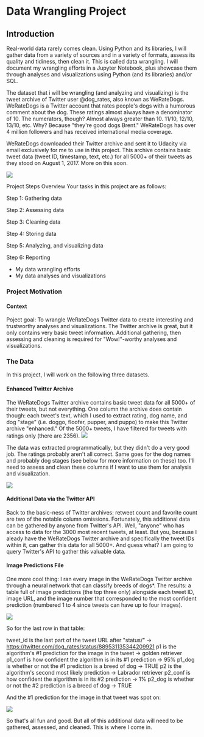 # Data Wrangling Project

## Introduction
Real-world data rarely comes clean. Using Python and its libraries, I will gather data from a variety of sources and in a variety of formats, assess its quality and tidiness, then clean it. This is called data wrangling. I will document my wrangling efforts in a Jupyter Notebook, plus showcase them through analyses and visualizations using Python (and its libraries) and/or SQL.

The dataset that i will be wrangling (and analyzing and visualizing) is the tweet archive of Twitter user @dog_rates, also known as WeRateDogs. WeRateDogs is a Twitter account that rates people's dogs with a humorous comment about the dog. These ratings almost always have a denominator of 10. The numerators, though? Almost always greater than 10. 11/10, 12/10, 13/10, etc. Why? Because "they're good dogs Brent." WeRateDogs has over 4 million followers and has received international media coverage.

WeRateDogs downloaded their Twitter archive and sent it to Udacity via email exclusively for me to use in this project. This archive contains basic tweet data (tweet ID, timestamp, text, etc.) for all 5000+ of their tweets as they stood on August 1, 2017. More on this soon.

![](https://video.udacity-data.com/topher/2017/October/59dd378f_dog-rates-social/dog-rates-social.jpg)


Project Steps Overview
Your tasks in this project are as follows:

Step 1: Gathering data

Step 2: Assessing data

Step 3: Cleaning data

Step 4: Storing data

Step 5: Analyzing, and visualizing data

Step 6: Reporting

- My data wrangling efforts
- My data analyses and visualizations

### Project Motivation
#### Context
Poject goal: To wrangle WeRateDogs Twitter data to create interesting and trustworthy analyses and visualizations. The Twitter archive is great, but it only contains very basic tweet information. Additional gathering, then assessing and cleaning is required for "Wow!"-worthy analyses and visualizations.

### The Data
In this project, I will work on the following three datasets.

#### Enhanced Twitter Archive

The WeRateDogs Twitter archive contains basic tweet data for all 5000+ of their tweets, but not everything. One column the archive does contain though: each tweet's text, which I used to extract rating, dog name, and dog "stage" (i.e. doggo, floofer, pupper, and puppo) to make this Twitter archive "enhanced." Of the 5000+ tweets, I have filtered for tweets with ratings only (there are 2356).
![](https://video.udacity-data.com/topher/2017/October/59dd4791_screenshot-2017-10-10-18.19.36/screenshot-2017-10-10-18.19.36.png)

The data was extracted programmatically, but they didn't do a very good job. The ratings probably aren't all correct. Same goes for the dog names and probably dog stages (see below for more information on these) too. I'll need to assess and clean these columns if I want to use them for analysis and visualization.

![](https://video.udacity-data.com/topher/2017/October/59e04ceb_dogtionary-combined/dogtionary-combined.png)

#### Additional Data via the Twitter API

Back to the basic-ness of Twitter archives: retweet count and favorite count are two of the notable column omissions. Fortunately, this additional data can be gathered by anyone from Twitter's API. Well, "anyone" who has access to data for the 3000 most recent tweets, at least. But you, because I aleady have the WeRateDogs Twitter archive and specifically the tweet IDs within it, can gather this data for all 5000+. And guess what? I am going to query Twitter's API to gather this valuable data.

#### Image Predictions File

One more cool thing: I ran every image in the WeRateDogs Twitter archive through a neural network that can classify breeds of dogs*. The results: a table full of image predictions (the top three only) alongside each tweet ID, image URL, and the image number that corresponded to the most confident prediction (numbered 1 to 4 since tweets can have up to four images).

![](https://video.udacity-data.com/topher/2017/October/59dd4d2c_screenshot-2017-10-10-18.43.41/screenshot-2017-10-10-18.43.41.png)

So for the last row in that table:

tweet_id is the last part of the tweet URL after "status/" → https://twitter.com/dog_rates/status/889531135344209921
p1 is the algorithm's #1 prediction for the image in the tweet → golden retriever
p1_conf is how confident the algorithm is in its #1 prediction → 95%
p1_dog is whether or not the #1 prediction is a breed of dog → TRUE
p2 is the algorithm's second most likely prediction → Labrador retriever
p2_conf is how confident the algorithm is in its #2 prediction → 1%
p2_dog is whether or not the #2 prediction is a breed of dog → TRUE

And the #1 prediction for the image in that tweet was spot on:

![](https://video.udacity-data.com/topher/2017/October/59dd4e05_dog-pred/dog-pred.png)

So that's all fun and good. But all of this additional data will need to be gathered, assessed, and cleaned. This is where I come in.

